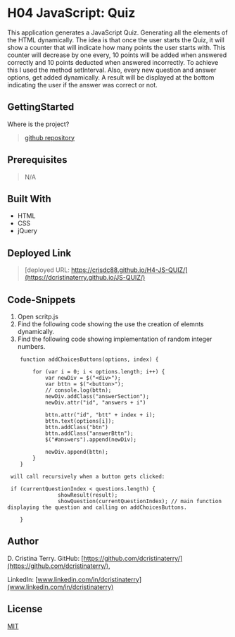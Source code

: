 # H04 JavaScript: Quiz

This application generates a JavaScript Quiz. Generating all the elements of the HTML dynamically.
The idea is that once the user starts the Quiz, it will show a counter that will indicate how many points the user starts with.  This counter will decrease by one every, 10 points will be added when answered correctly and 10 points deducted when answered incorrectly. To achieve this I used the method setInterval.
Also, every new question and answer options, get added dynamically.  A result will be displayed at the bottom indicating the user if the answer was correct or not.

## GettingStarted

Where is the project?

>[github repository](https://github.com/dcristinaterry/H4-JS-QUIZ/)

## Prerequisites

>N/A

## Built With

* HTML
* CSS
* jQuery

## Deployed Link

>[deployed URL: https://crisdc88.github.io/H4-JS-QUIZ/](https://dcristinaterry.github.io/JS-QUIZ/)

## Code-Snippets

1. Open scritp.js
2. Find the following code showing the use the creation of elemnts dynamically.
3. Find the following code showing implementation of random integer numbers.


```
    function addChoicesButtons(options, index) {

        for (var i = 0; i < options.length; i++) {
            var newDiv = $("<div>");
            var bttn = $("<button>");
            // console.log(bttn);
            newDiv.addClass("answerSection");
            newDiv.attr("id", "answers + i")

            bttn.attr("id", "btt" + index + i);
            bttn.text(options[i]);
            bttn.addClass("btn")
            bttn.addClass("answerBttn");
            $("#answers").append(newDiv);

            newDiv.append(bttn);
        }
    }

 will call recursively when a button gets clicked:

 if (currentQuestionIndex < questions.length) {
                showResult(result);
                showQuestion(currentQuestionIndex); // main function displaying the question and calling on addChoicesButtons.

    }
```

## Author

D. Cristina Terry.
GitHub: [https://github.com/dcristinaterry/](https://github.com/dcristinaterry/),

LinkedIn: [www.linkedin.com/in/dcristinaterry](www.linkedin.com/in/dcristinaterry)

## License

[MIT](https://choosealicense.com/licenses/mit/)
